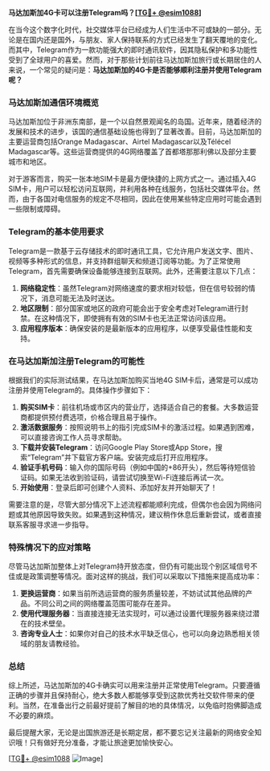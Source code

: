 **马达加斯加4G卡可以注册Telegram吗？[[TG💪+ @esim1088](https://t.me/s/esim1088)]**

在当今这个数字化时代，社交媒体平台已经成为人们生活中不可或缺的一部分。无论是在国内还是国外，与朋友、家人保持联系的方式已经发生了翻天覆地的变化。而其中，Telegram作为一款功能强大的即时通讯软件，因其隐私保护和多功能性受到了全球用户的喜爱。然而，对于那些计划前往马达加斯加旅行或长期居住的人来说，一个常见的疑问是：**马达加斯加的4G卡是否能够顺利注册并使用Telegram呢？**

### 马达加斯加通信环境概览

马达加斯加位于非洲东南部，是一个以自然景观闻名的岛国。近年来，随着经济的发展和技术的进步，该国的通信基础设施也得到了显著改善。目前，马达加斯加的主要运营商包括Orange Madagascar、Airtel Madagascar以及Télécel Madagascar等。这些运营商提供的4G网络覆盖了首都塔那那利佛以及部分主要城市和地区。

对于游客而言，购买一张本地SIM卡是最方便快捷的上网方式之一。通过插入4G SIM卡，用户可以轻松访问互联网，并利用各种在线服务，包括社交媒体平台。然而，由于各国对电信服务的规定不尽相同，因此在使用某些特定应用时可能会遇到一些限制或障碍。

### Telegram的基本使用要求

Telegram是一款基于云存储技术的即时通讯工具，它允许用户发送文字、图片、视频等多种形式的信息，并支持群组聊天和频道订阅等功能。为了正常使用Telegram，首先需要确保设备能够连接到互联网。此外，还需要注意以下几点：

1. **网络稳定性**：虽然Telegram对网络速度的要求相对较低，但在信号较弱的情况下，消息可能无法及时送达。
2. **地区限制**：部分国家或地区的政府可能会出于安全考虑对Telegram进行封禁。在这种情况下，即使拥有有效的SIM卡也无法正常访问该应用。
3. **应用程序版本**：确保安装的是最新版本的应用程序，以便享受最佳性能和支持。

### 在马达加斯加注册Telegram的可能性

根据我们的实际测试结果，在马达加斯加购买当地4G SIM卡后，通常是可以成功注册并使用Telegram的。具体操作步骤如下：

1. **购买SIM卡**：前往机场或市区内的营业厅，选择适合自己的套餐。大多数运营商都提供预付费选项，价格合理且易于操作。
2. **激活数据服务**：按照说明书上的指引完成SIM卡的激活过程。如果遇到困难，可以直接咨询工作人员寻求帮助。
3. **下载并安装Telegram**：访问Google Play Store或App Store，搜索“Telegram”并下载官方客户端。安装完成后打开应用程序。
4. **验证手机号码**：输入你的国际号码（例如中国的+86开头），然后等待短信验证码。如果无法收到验证码，请尝试切换至Wi-Fi连接后再试一次。
5. **开始使用**：登录后即可创建个人资料、添加好友并开始聊天了！

需要注意的是，尽管大部分情况下上述流程都能顺利完成，但偶尔也会因为网络问题或其他原因导致失败。如果遇到这种情况，建议稍作休息后重新尝试，或者直接联系客服寻求进一步指导。

### 特殊情况下的应对策略

尽管马达加斯加整体上对Telegram持开放态度，但仍有可能出现个别区域信号不佳或是政策调整等情况。面对这样的挑战，我们可以采取以下措施来提高成功率：

1. **更换运营商**：如果当前所选运营商的服务质量较差，不妨试试其他品牌的产品。不同公司之间的网络覆盖范围可能存在差异。
2. **使用代理服务器**：当直接连接无法实现时，可以通过设置代理服务器来绕过潜在的技术壁垒。
3. **咨询专业人士**：如果你对自己的技术水平缺乏信心，也可以向身边熟悉相关领域的朋友请教经验。

### 总结

综上所述，马达加斯加的4G卡确实可以用来注册并正常使用Telegram。只要遵循正确的步骤并且保持耐心，绝大多数人都能够享受到这款优秀社交软件带来的便利。当然，在准备出行之前最好提前了解目的地的具体情况，以免临时抱佛脚造成不必要的麻烦。

最后提醒大家，无论是出国旅游还是长期定居，都不要忘记关注最新的网络安全知识哦！只有做好充分准备，才能让旅途更加愉快安心。

[[TG💪+ @esim1088](https://t.me/s/esim1088) ![Image](https://i.postimg.cc/4NQfJmqS/Snipaste-2025-05-13-00-14-12.png)]